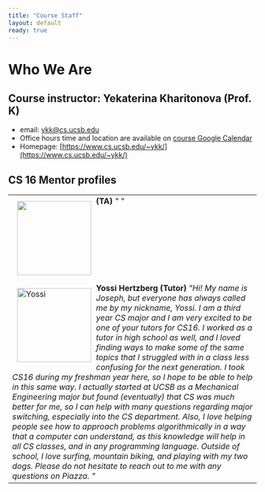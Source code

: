 ```yaml
---
title: "Course Staff"
layout: default
ready: true
---
```


# Who We Are<a name="staff"></a>

## Course instructor: Yekaterina Kharitonova (Prof. K)
* email: ykk@cs.ucsb.edu
* Office hours time and location are available on [course Google Calendar](/info/schedule/)
* Homepage: [https://www.cs.ucsb.edu/~ykk/](https://www.cs.ucsb.edu/~ykk/)


## CS 16 Mentor profiles

<table style="width:100%">

<tr>
  <td>
  <img src="/info/mentorPhotos/"  width="150px"  alt="" style="float: left; margin: 10px 10px 10px 10px;">
  <b> (TA)</b>
  <i> " " </i>
  </td>
</tr>
<tr>

<tr>
  <td>
  <img src="/info/mentorPhotos/Yossi-Hertzberg.jpg" alt="Yossi" width="150px" style="float: left; margin: 10px 10px 10px 10px;">
  <b> Yossi Hertzberg (Tutor)    </b>
  <i> "Hi! My name is Joseph, but everyone has always called me by my nickname, Yossi. I am a third year CS major and I am very excited to be one of your tutors for CS16. I worked as a tutor in high school as well, and I loved finding ways to make some of the same topics that I struggled with in a class less confusing for the next generation. I took CS16 during my freshman year here, so I hope to be able to help in this same way. I actually started at UCSB as a Mechanical Engineering major but found (eventually) that CS was much better for me, so I can help with many questions regarding major switching, especially into the CS department. Also, I love helping people see how to approach problems algorithmically in a way that a computer can understand, as this knowledge will help in all CS classes, and in any programming language. Outside of school, I love surfing, mountain biking, and playing with my two dogs. 
Please do not hesitate to reach out to me with any questions on Piazza.
 " </i>
  </td>
</tr>

</table>

